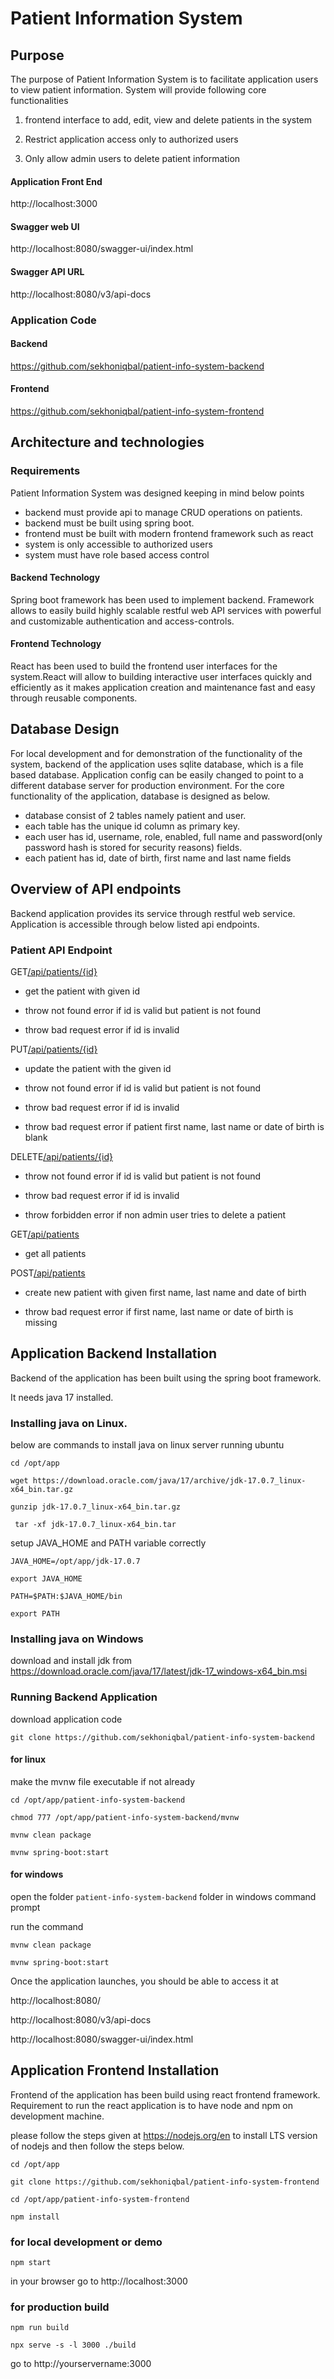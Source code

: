 # Patient Information System

  

## Purpose

The purpose of Patient Information System is to facilitate application users to view patient information. System will provide following core functionalities

1. frontend interface to add, edit, view and delete patients in the system

2. Restrict application access only to authorized users

3. Only allow admin users to delete patient information

  
  

#### Application Front End

http://localhost:3000

#### Swagger web UI

http://localhost:8080/swagger-ui/index.html

#### Swagger API URL

http://localhost:8080/v3/api-docs

  

### Application Code

#### Backend

https://github.com/sekhoniqbal/patient-info-system-backend

#### Frontend

https://github.com/sekhoniqbal/patient-info-system-frontend

  

## Architecture and technologies

### Requirements
Patient Information System was designed keeping in mind below points
- backend must provide api to manage CRUD operations on patients.
- backend must be built using spring boot.
- frontend must be built with modern frontend framework such as react
- system is only accessible to authorized users
- system must have role based access control

#### Backend Technology

Spring boot framework has been used to implement backend. Framework allows to easily build highly scalable restful web API services with powerful and customizable authentication and access-controls.

#### Frontend Technology

React has been used to build the frontend user interfaces for the system.React will allow to building interactive user interfaces quickly and efficiently as it makes application creation and maintenance fast and easy through reusable components.

  

## Database Design

For local development and for demonstration of the functionality of the system, backend of the application uses sqlite database, which is a file based database.   Application config can be easily changed  to point to a different database server for production environment. For the core functionality of the application, database is designed as below.

- database consist of 2 tables namely patient and user.
- each table has the unique id column as primary key.
- each user has id, username, role, enabled, full name and password(only password hash is stored for security reasons) fields.
- each patient has id, date of birth, first name and last name fields

## Overview of API endpoints

Backend application provides its service through restful web service. Application is accessible through below listed api endpoints.

### Patient API Endpoint
GET[/api/patients/{id}](http://localhost:8080/swagger-ui/index.html#/patient-controller/getPatient_1)

- get the patient with given id

- throw not found error if id is valid but patient is not found

- throw bad request error if id is invalid

  

PUT[/api/patients/{id}](http://localhost:8080/swagger-ui/index.html#/patient-controller/updatePatient)

- update the patient with the given id

- throw not found error if id is valid but patient is not found

- throw bad request error if id is invalid

- throw bad request error if patient first name, last name or date of birth is blank

  

DELETE[/api/patients/{id}](http://localhost:8080/swagger-ui/index.html#/patient-controller/deletePatient)

- throw not found error if id is valid but patient is not found

- throw bad request error if id is invalid
- throw forbidden error if non admin user tries to delete a patient

  

GET[/api/patients](http://localhost:8080/swagger-ui/index.html#/patient-controller/getPatient)

- get all patients

  

POST[/api/patients](http://localhost:8080/swagger-ui/index.html#/patient-controller/createPatient)

- create new patient with given first name, last name and date of birth

- throw bad request error if first name, last name or date of birth is missing

## Application Backend Installation

Backend of the application has been built using the spring boot framework.

It needs java 17 installed.

### Installing java on Linux.

below are commands to install java on linux server running ubuntu

  

`cd /opt/app`

`wget https://download.oracle.com/java/17/archive/jdk-17.0.7_linux-x64_bin.tar.gz`

`gunzip jdk-17.0.7_linux-x64_bin.tar.gz`

` tar -xf jdk-17.0.7_linux-x64_bin.tar`

setup JAVA_HOME and PATH variable correctly

`JAVA_HOME=/opt/app/jdk-17.0.7`

`export JAVA_HOME`

`PATH=$PATH:$JAVA_HOME/bin`

`export PATH`

  

### Installing java on Windows

download and install jdk from https://download.oracle.com/java/17/latest/jdk-17_windows-x64_bin.msi

  

### Running Backend Application

download application code

`git clone https://github.com/sekhoniqbal/patient-info-system-backend`

  

#### for linux

make the mvnw file executable if not already

`cd /opt/app/patient-info-system-backend`

`chmod 777 /opt/app/patient-info-system-backend/mvnw`

`mvnw clean package`

`mvnw spring-boot:start`

#### for windows

open the folder `patient-info-system-backend` folder in windows command prompt

run the command

`mvnw clean package`

`mvnw spring-boot:start`

  

Once the application launches, you should be able to access it at

http://localhost:8080/

http://localhost:8080/v3/api-docs

http://localhost:8080/swagger-ui/index.html

  
  
  

## Application Frontend Installation

Frontend of the application has been build using react frontend framework. Requirement to run the react application is to have node and npm on development machine.

please follow the steps given at https://nodejs.org/en to install LTS version of nodejs and then follow the steps below.

`cd /opt/app`

`git clone https://github.com/sekhoniqbal/patient-info-system-frontend`

  

`cd /opt/app/patient-info-system-frontend`

`npm install`

  

### for local development or demo

`npm start`

in your browser go to http://localhost:3000

  

### for production build

`npm run build`

`npx serve -s -l 3000 ./build`

go to http://yourservername:3000